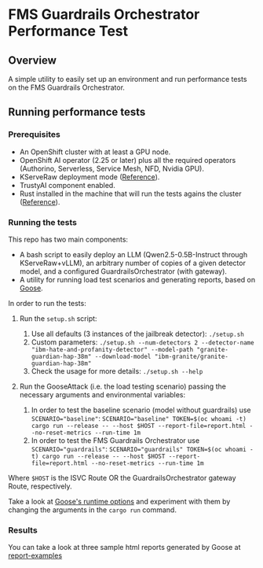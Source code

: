 # FMS Guardrails Orchestrator Performance Test

## Overview
A simple utility to easily set up an environment and run performance tests on the FMS Guardrails Orchestrator.

## Running performance tests
### Prerequisites
- An OpenShift cluster with at least a GPU node.
- OpenShift AI operator (2.25 or later) plus all the required operators (Authorino, Serverless, Service Mesh, NFD, Nvidia GPU).
- KServeRaw deployment mode ([Reference](https://access.redhat.com/solutions/7078183)).
- TrustyAI component enabled.
- Rust installed in the machine that will run the tests agains the cluster ([Reference](https://www.rust-lang.org/tools/install)).

### Running the tests
This repo has two main components:
- A bash script to easily deploy an LLM (Qwen2.5-0.5B-Instruct through KServeRaw+vLLM), an arbitrary number of copies of a given detector model, and a configured GuardrailsOrchestrator (with gateway).
- A utility for running load test scenarios and generating reports, based on [Goose](https://book.goose.rs/).

In order to run the tests:
1. Run the `setup.sh` script:
   1. Use all defaults (3 instances of the jailbreak detector): `./setup.sh` 
   2. Custom parameters: `./setup.sh --num-detectors 2 --detector-name "ibm-hate-and-profanity-detector" --model-path "granite-guardian-hap-38m" --download-model "ibm-granite/granite-guardian-hap-38m"`
   3. Check the usage for more details: `./setup.sh --help`

2. Run the GooseAttack (i.e. the load testing scenario) passing the necessary arguments and environmental variables:
   1. In order to test the baseline scenario (model without guardrails) use `SCENARIO="baseline"`: `SCENARIO="baseline" TOKEN=$(oc whoami -t) cargo run --release -- --host $HOST --report-file=report.html --no-reset-metrics --run-time 1m`
   2. In order to test the FMS Guardrails Orchestrator use `SCENARIO="guardrails"`: `SCENARIO="guardrails" TOKEN=$(oc whoami -t) cargo run --release -- --host $HOST --report-file=report.html --no-reset-metrics --run-time 1m`

Where `$HOST` is the ISVC Route OR the GuardrailsOrchestrator gateway Route, respectively.

Take a look at [Goose's runtime options](https://book.goose.rs/getting-started/runtime-options.html) and experiment with them by changing the arguments in the `cargo run` command.

### Results
You can take a look at three sample html reports generated by Goose at [report-examples](./report-examples)